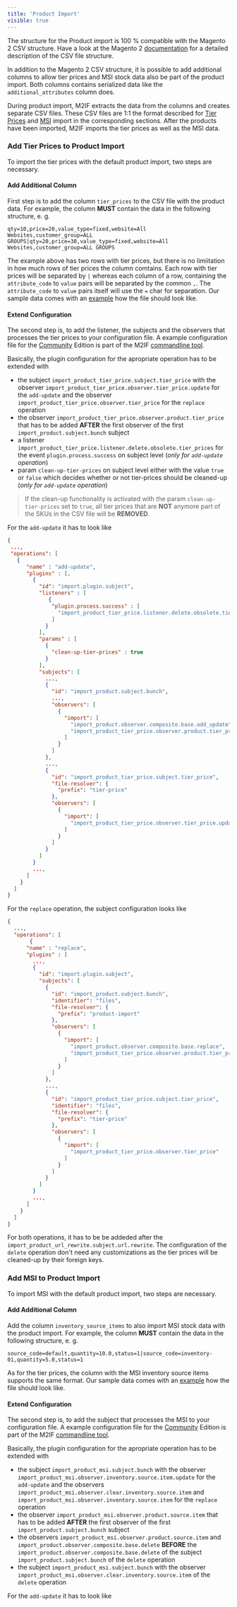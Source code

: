 ```yaml
---
title: 'Product Import'
visible: true
---
```


The structure for the Product import is 100 % compatible with the Magento 2 CSV structure. Have a look at the Magento 2 [documentation](http://docs.magento.com/m2/ce/user_guide/system/data-attributes-product.html) for a detailed description of the CSV file structure.

In addition to the Magento 2 CSV structure, it is possible to add additional columns to allow tier prices and MSI stock data also be part of the product import. Both columns contains serialized data like the `additional_attributes` column does.

During product import, M2IF extracts the data from the columns and creates separate CSV files. These CSV files are 1:1 the format described for [Tier Prices](/file-structure/product-import-tier-prices) and [MSI](/file-structure/product-import-msi) import in the corresponding sections. After the products have been imported, M2IF imports the tier prices as well as the MSI data.

### Add Tier Prices to Product Import

To import the tier prices with the default product import, two steps are necessary. 

#### Add Additional Column

First step is to add the column `tier_prices` to the CSV file with the product data. For example, the column **MUST** contain the data in the following structure, e. g.

```
qty=10,price=20,value_type=fixed,website=All Websites,customer_group=ALL GROUPS|qty=20,price=30,value_type=fixed,website=All Websites,customer_group=ALL GROUPS
```

The example above has two rows with tier prices, but there is no limiitation in how much rows of tier prices the column comtains. Each row with tier prices will be separated by `|` whereas each column of a row, containing the `attribute_code` to `value` pairs will be separated by the common `,`. The `attribute_code` to `value` pairs itself will use the `=` char for separation. Our sample data comes with an [example](https://github.com/techdivision/import-cli-simple/blob/3.5.x/projects/sample-data/ce/2.3.x/data/products/configurable/product-import_20190226-095345_01.csv) how the file should look like. 

#### Extend Configuration

The second step is, to add the listener, the subjects and the observers that processes the tier prices to your configuration file. A example configuration file for the [Community](https://github.com/techdivision/import-cli-simple/blob/3.5.x/projects/sample-data/ce/2.3.x/conf/products/techdivision-import-price-tier.json)  Edition is part of the M2IF [commandline tool](https://github.com/techdivision/import-cli-simple).

Basically, the plugin configuration for the apropriate operation has to be extended with

* the subject `import_product_tier_price.subject.tier_price` with the observer `import_product_tier_price.observer.tier_price.update` for the `add-update` and the observer `import_product_tier_price.observer.tier_price` for the `replace` operation
* the observer `import_product_tier_price.observer.product.tier_price` that has to be added **AFTER** the first observer of the first `import_product.subject.bunch` subject
* a listener `import_product_tier_price.listener.delete.obsolete.tier_prices` for the event `plugin.process.success` on subject level (*only for `add-update` operation*)
* param `clean-up-tier-prices` on subject level either with the value `true` or `false` which decides whether or not tier-prices should be cleaned-up (*only for `add-update` operation*)

> If the clean-up functionality is activated with the param `clean-up-tier-prices` set to `true`, all tier prices that are **NOT** anymore part of the SKUs in the CSV file will be **REMOVED**.  

For the `add-update` it has to look like

```json
{
 ...,
 "operations": [
   {
      "name" : "add-update",
      "plugins" : [,
        {
          "id": "import.plugin.subject",
          "listeners" : [
             {
              "plugin.process.success" : [
                "import_product_tier_price.listener.delete.obsolete.tier_prices"
              ]
            }
          ],
          "params" : [
            {
              "clean-up-tier-prices" : true
            }
          ],
          "subjects": [
            ...,
            {
              "id": "import_product.subject.bunch",
              ...,
              "observers": [
                {
                  "import": [
                    "import_product.observer.composite.base.add_update",
                    "import_product_tier_price.observer.product.tier_price"
                  ]
                }
              ]
            },
			...,
            {
              "id": "import_product_tier_price.subject.tier_price",
              "file-resolver": {
                "prefix": "tier-price"
              },
              "observers": [
                {
                  "import": [
                    "import_product_tier_price.observer.tier_price.update"
                  ]
                }
              ]
            }
          ]
        }
        ...,
      ]
    }
  ]
}
```

For the `replace` operation, the subject configuration looks like

```json
{
  ...,
  "operations": [
       {
      "name" : "replace",
      "plugins" : [
        ...,
        {
          "id": "import.plugin.subject",
          "subjects": [
            {
              "id": "import_product.subject.bunch",
              "identifier": "files",
              "file-resolver": {
                "prefix": "product-import"
              },
              "observers": [
                {
                  "import": [
                    "import_product.observer.composite.base.replace",
                    "import_product_tier_price.observer.product.tier_price"
                  ]
                }
              ]
            },
            ...,
            {
              "id": "import_product_tier_price.subject.tier_price",
              "identifier": "files",
              "file-resolver": {
                "prefix": "tier-price"
              },
              "observers": [
                {
                  "import": [
                    "import_product_tier_price.observer.tier_price"
                  ]
                }
              ]
            }
          ]
        }
        ...,
      ]
    }
  ]
}
```

For both operations, it has to be be addeded after the `import_product_url_rewrite.subject.url.rewrite`. The configuration of the `delete` operation don't need any customizations as the tier prices will be cleaned-up by their foreign keys.

### Add MSI to Product Import

To import MSI with the default product import, two steps are necessary. 

#### Add Additional Column

Add the column `inventory_source_items` to also import MSI stock data with the product import. For example, the column **MUST** contain the data in the following structure, e. g.

```csv
source_code=default,quantity=10.0,status=1|source_code=inventory-01,quantity=5.0,status=1
```

As for the tier prices, the column with the MSI inventory source items supports the same format. Our sample data comes with an [example](https://github.com/techdivision/import-cli-simple/blob/3.5.x/projects/sample-data/ce/2.3.x/data/products/configurable/product-import_20190226-095345_01.csv) how the file should look like.

#### Extend Configuration

The second step is, to add the subject that processes the MSI to your configuration file. A example configuration file for the [Community](https://github.com/techdivision/import-cli-simple/blob/3.5.x/projects/sample-data/ce/2.3.x/conf/products/techdivision-import-inventory-msi.json) Edition is part of the M2IF [commandline tool](https://github.com/techdivision/import-cli-simple).

Basically, the plugin configuration for the apropriate operation has to be extended with

* the subject `import_product_msi.subject.bunch` with the observer `import_product_msi.observer.inventory.source.item.update` for the `add-update` and the observers `import_product_msi.observer.clear.inventory.source.item` and `import_product_msi.observer.inventory.source.item` for the `replace` operation
* the observer `import_product_msi.observer.product.source.item` that has to be added **AFTER** the first observer of the first `import_product.subject.bunch` subject
* the observers `import_product_msi.observer.product.source.item` and `import_product.observer.composite.base.delete` **BEFORE** the `import_product.observer.composite.base.delete` of the subject `import_product.subject.bunch` of the `delete` operation
* the subject `import_product_msi.subject.bunch` with the observer `import_product_msi.observer.clear.inventory.source.item` of the `delete` operation

For the `add-update` it has to look like

```json

```